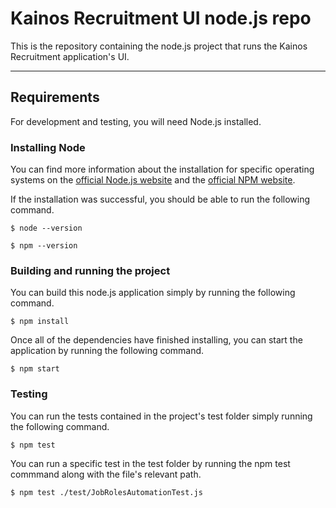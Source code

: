 # Kainos Recruitment UI node.js repo
This is the repository containing the node.js project that runs the Kainos Recruitment application's UI.

---
## Requirements
For development and testing, you will need Node.js installed.

### Installing Node
You can find more information about the installation for specific operating systems on the [official Node.js website](https://nodejs.org/) and the [official NPM website](https://npmjs.org/).

If the installation was successful, you should be able to run the following command.

    $ node --version

    $ npm --version

### Building and running the project
You can build this node.js application simply by running the following command.

    $ npm install

Once all of the dependencies have finished installing, you can start the application by running the following command.

    $ npm start

### Testing
You can run the tests contained in the project's test folder simply running the following command.

    $ npm test

You can run a specific test in the test folder by running the npm test commmand along with the file's relevant path.

    $ npm test ./test/JobRolesAutomationTest.js

